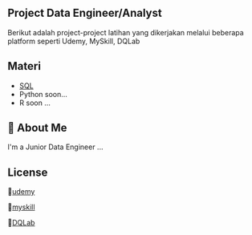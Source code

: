 ## Project Data Engineer/Analyst

Berikut adalah project-project latihan yang dikerjakan melalui beberapa platform
seperti Udemy, MySkill, DQLab


## Materi

 - [SQL](https://github.com/azwarerizal/dqlab-project/tree/master/SQL)
 - Python soon...
 - R soon ...
## 🚀 About Me
I'm a Junior Data Engineer ...


## License

📃[udemy](https://www.udemy.com/certificate/UC-27e93998-4e3c-4697-9c0f-9a9db075e093/)

📃[myskill](https://drive.google.com/file/d/1Wqu3jmaCgdJkeWwoZQQJRhU9ToV7b0or/view)

📃[DQLab](https://academy.dqlab.id/Certificate_check_2/resultV2/DQLABSQLTSWUWCOK)

